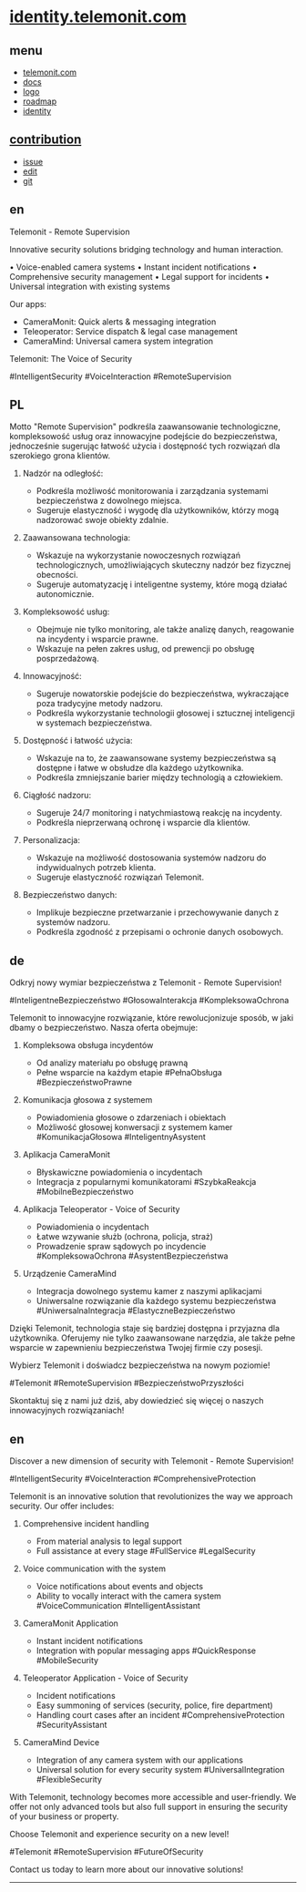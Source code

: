 # [identity.telemonit.com](http://identity.telemonit.com)

## menu

+ [telemonit.com](http://www.telemonit.com)
+ [docs](http://docs.telemonit.com)
+ [logo](http://logo.telemonit.com)
+ [roadmap](http://roadmap.telemonit.com)
+ [identity](http://identity.telemonit.com)


## [contribution](http://contribution.softreck.dev)

+ [issue](https://github.com/telemonit/identity/issues/new)
+ [edit](https://github.com/telemonit/identity/edit/main/README.md)
+ [git](https://github.com/telemonit/)


## en

Telemonit - Remote Supervision

Innovative security solutions bridging technology and human interaction.

• Voice-enabled camera systems
• Instant incident notifications
• Comprehensive security management
• Legal support for incidents
• Universal integration with existing systems

Our apps:
- CameraMonit: Quick alerts & messaging integration
- Teleoperator: Service dispatch & legal case management
- CameraMind: Universal camera system integration

Telemonit: The Voice of Security

#IntelligentSecurity #VoiceInteraction #RemoteSupervision


## PL

Motto "Remote Supervision" podkreśla zaawansowanie technologiczne, kompleksowość usług oraz innowacyjne podejście do bezpieczeństwa, jednocześnie sugerując łatwość użycia i dostępność tych rozwiązań dla szerokiego grona klientów.

1. Nadzór na odległość: 
   - Podkreśla możliwość monitorowania i zarządzania systemami bezpieczeństwa z dowolnego miejsca.
   - Sugeruje elastyczność i wygodę dla użytkowników, którzy mogą nadzorować swoje obiekty zdalnie.

2. Zaawansowana technologia:
   - Wskazuje na wykorzystanie nowoczesnych rozwiązań technologicznych, umożliwiających skuteczny nadzór bez fizycznej obecności.
   - Sugeruje automatyzację i inteligentne systemy, które mogą działać autonomicznie.

3. Kompleksowość usług:
   - Obejmuje nie tylko monitoring, ale także analizę danych, reagowanie na incydenty i wsparcie prawne.
   - Wskazuje na pełen zakres usług, od prewencji po obsługę posprzedażową.

4. Innowacyjność:
   - Sugeruje nowatorskie podejście do bezpieczeństwa, wykraczające poza tradycyjne metody nadzoru.
   - Podkreśla wykorzystanie technologii głosowej i sztucznej inteligencji w systemach bezpieczeństwa.

5. Dostępność i łatwość użycia:
   - Wskazuje na to, że zaawansowane systemy bezpieczeństwa są dostępne i łatwe w obsłudze dla każdego użytkownika.
   - Podkreśla zmniejszanie barier między technologią a człowiekiem.

6. Ciągłość nadzoru:
   - Sugeruje 24/7 monitoring i natychmiastową reakcję na incydenty.
   - Podkreśla nieprzerwaną ochronę i wsparcie dla klientów.

7. Personalizacja:
   - Wskazuje na możliwość dostosowania systemów nadzoru do indywidualnych potrzeb klienta.
   - Sugeruje elastyczność rozwiązań Telemonit.

8. Bezpieczeństwo danych:
   - Implikuje bezpieczne przetwarzanie i przechowywanie danych z systemów nadzoru.
   - Podkreśla zgodność z przepisami o ochronie danych osobowych.




## de

Odkryj nowy wymiar bezpieczeństwa z Telemonit - Remote Supervision!

#InteligentneBezpieczeństwo #GłosowaInterakcja #KompleksowaOchrona

Telemonit to innowacyjne rozwiązanie, które rewolucjonizuje sposób, w jaki dbamy o bezpieczeństwo. Nasza oferta obejmuje:

1. Kompleksowa obsługa incydentów 
   - Od analizy materiału po obsługę prawną
   - Pełne wsparcie na każdym etapie
   #PełnaObsługa #BezpieczeństwoPrawne

2. Komunikacja głosowa z systemem
   - Powiadomienia głosowe o zdarzeniach i obiektach
   - Możliwość głosowej konwersacji z systemem kamer
   #KomunikacjaGłosowa #InteligentnyAsystent

3. Aplikacja CameraMonit
   - Błyskawiczne powiadomienia o incydentach
   - Integracja z popularnymi komunikatorami
   #SzybkaReakcja #MobilneBezpieczeństwo

4. Aplikacja Teleoperator - Voice of Security
   - Powiadomienia o incydentach
   - Łatwe wzywanie służb (ochrona, policja, straż)
   - Prowadzenie spraw sądowych po incydencie
   #KompleksowaOchrona #AsystentBezpieczeństwa

5. Urządzenie CameraMind
   - Integracja dowolnego systemu kamer z naszymi aplikacjami
   - Uniwersalne rozwiązanie dla każdego systemu bezpieczeństwa
   #UniwersalnaIntegracja #ElastyczneBezpieczeństwo

Dzięki Telemonit, technologia staje się bardziej dostępna i przyjazna dla użytkownika. Oferujemy nie tylko zaawansowane narzędzia, ale także pełne wsparcie w zapewnieniu bezpieczeństwa Twojej firmie czy posesji.

Wybierz Telemonit i doświadcz bezpieczeństwa na nowym poziomie!

#Telemonit #RemoteSupervision #BezpieczeństwoPrzyszłości

Skontaktuj się z nami już dziś, aby dowiedzieć się więcej o naszych innowacyjnych rozwiązaniach!

## en

Discover a new dimension of security with Telemonit - Remote Supervision!

#IntelligentSecurity #VoiceInteraction #ComprehensiveProtection

Telemonit is an innovative solution that revolutionizes the way we approach security. Our offer includes:

1. Comprehensive incident handling 
   - From material analysis to legal support
   - Full assistance at every stage
   #FullService #LegalSecurity

2. Voice communication with the system
   - Voice notifications about events and objects
   - Ability to vocally interact with the camera system
   #VoiceCommunication #IntelligentAssistant

3. CameraMonit Application
   - Instant incident notifications
   - Integration with popular messaging apps
   #QuickResponse #MobileSecurity

4. Teleoperator Application - Voice of Security
   - Incident notifications
   - Easy summoning of services (security, police, fire department)
   - Handling court cases after an incident
   #ComprehensiveProtection #SecurityAssistant

5. CameraMind Device
   - Integration of any camera system with our applications
   - Universal solution for every security system
   #UniversalIntegration #FlexibleSecurity

With Telemonit, technology becomes more accessible and user-friendly. We offer not only advanced tools but also full support in ensuring the security of your business or property.

Choose Telemonit and experience security on a new level!

#Telemonit #RemoteSupervision #FutureOfSecurity

Contact us today to learn more about our innovative solutions!

---
